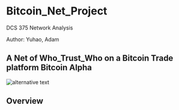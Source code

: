 # Bitcoin_Net_Project
DCS 375 Network Analysis

Author: Yuhao, Adam

## A Net of Who_Trust_Who on a Bitcoin Trade platform Bitcoin Alpha
![alternative text](bitcoin_test.png "Who_Trust_Who Network")

## Overview
